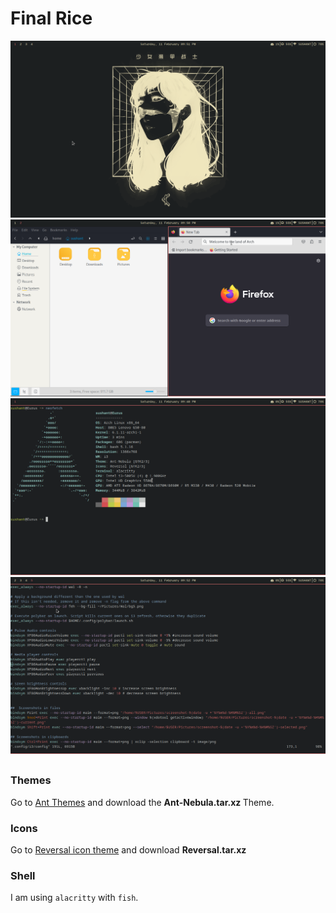 <html>
<head></head>
<body>
<h1>Final Rice</h1>
<img src="./Resources/Final Images/screenshot-20230211-162109Z-all.png">
<img src="./Resources/Final Images/screenshot-20230211-162028Z-all.png">
<img src="./Resources/Final Images/screenshot-20230211-161852Z-all.png">
<img src="./Resources/Final Images/screenshot-20230211-162216Z-all.png">

<p><h2><Resources></h2>
<h3>Themes</h3>
Go to <a href="https://www.gnome-look.org/p/1099856">Ant Themes</a> and download the <strong> Ant-Nebula.tar.xz </strong> Theme.
<br>
<h3>Icons</h3>
Go to <a href="https://www.gnome-look.org/p/1340791/">Reversal icon theme</a> and download <strong> Reversal.tar.xz </strong></p>
<p><h3>Shell</h3>
I am using <code>alacritty</code> with <code>fish</code>.</p>

</body>
</html>
